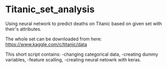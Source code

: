 # Titanic_set_analysis
Using neural network to predict deaths on Titanic based on given set with their's attributes.

The whole set can be downloaded from here:
https://www.kaggle.com/c/titanic/data

This short script contains:
-changing categorical data, 
-creating dummy variables, 
-feature scalling, 
-creating neural netowrk with keras.


